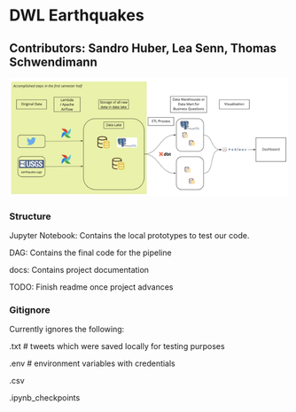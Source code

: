 # DWL Earthquakes
## Contributors: Sandro Huber, Lea Senn, Thomas Schwendimann

![Architecture](img/architecture.png)

### Structure
Jupyter Notebook: Contains the local prototypes to test our code. 

DAG: Contains the final code for the pipeline

docs: Contains project documentation

TODO: Finish readme once project advances


### Gitignore
Currently ignores the following:

.txt # tweets which were saved locally for testing purposes

.env # environment variables with credentials

.csv

.ipynb_checkpoints